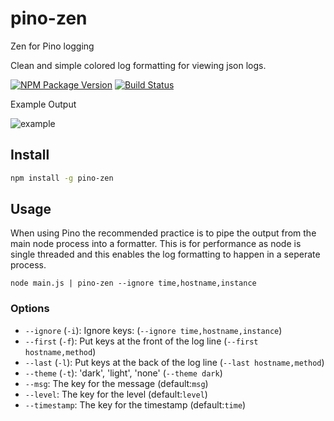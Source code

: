 # pino-zen

Zen for Pino logging

Clean and simple colored log formatting for viewing json logs.

[![NPM Package Version](https://img.shields.io/npm/jtalton/pino-zen)](https://www.npmjs.com/package/jtalton/pino-zen)
[![Build Status](https://img.shields.io/github/workflow/status/jamestalton/pino-zen/CI)](https://github.com/jamestalton/pino-zen/actions?query=publish)

Example Output

![example]([example.png](https://github.com/jamestalton/pino-zen/blob/master/example.png))

## Install

```sh
npm install -g pino-zen
```

## Usage

When using Pino the recommended practice is to pipe the output from the main node process into a formatter. This is for performance as node is single threaded and this enables the log formatting to happen in a seperate process.

```
node main.js | pino-zen --ignore time,hostname,instance
```

### Options

- `--ignore` (`-i`): Ignore keys: (`--ignore time,hostname,instance`)
- `--first` (`-f`): Put keys at the front of the log line (`--first hostname,method`)
- `--last` (`-l`): Put keys at the back of the log line (`--last hostname,method`)
- `--theme` (`-t`): 'dark', 'light', 'none' (`--theme dark`)
- `--msg`: The key for the message (default:`msg`)
- `--level`: The key for the level (default:`level`)
- `--timestamp`: The key for the timestamp (default:`time`)
